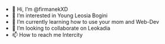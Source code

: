 - 👋 Hi, I’m @firmanekXD
- 👀 I’m interested in Young Leosia Bogini
- 🌱 I’m currently learning how to use your mom and Web-Dev
- 💞️ I’m looking to collaborate on Leokadia
- 📫 How to reach me Intercity
<!---
firmanekXD/firmanekXD is a ✨ special ✨ repository because its `README.md` (this file) appears on your GitHub profile.
You can click the Preview link to take a look at your changes.
--->
